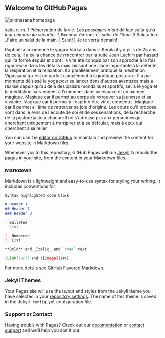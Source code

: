 ## Welcome to GitHub Pages

![sirshasana homepage](src)

salut n. m. 
1 Préservation de la vie. _Les passagers n'ont dû leur salut qu'à leur ceinture de sécurité._ 
2 Bonheur éternel. _Le salut de l’âme._
3 Salutation. _Faire un salut de la main. | Salut! | Je te verrai demain!

Raphaël a commencé le yoga à Varkala dans le Kerala il y a plus de 25 ans de cela. Il a eu la chance de rencontrer par la suite Jean Lechim par hasard qui l'a formé depuis et dont il a vite été conquis par son approche à la fois rigoureuse dans les détails mais laissant une place importante à la détente, la respiration et la relaxation. 
        Il a parallèlement pratiqué la méditation Vipassana qui est un parfait complément à la pratique posturale. Il a par moments délaissé le yoga pour se lancer dans d'autres aventures mais a réalisé depuis qu'au delà des plaisirs mondains et sportifs, seuls le yoga et la méditation parviennent à l'emmener dans un espace et un moment magique.
        Magique car il permet au corps de retrouver sa jeunesse et sa vivacité. Magique car il permet à l'esprit d'être vif et concentré. Magique car il permet à l'âme de retrouver sa joie d'origine. Les cours qu'il propose vont dans le sens de l'écoute de soi et de ses sensations, de la recherche de la posture juste à chacun: Il ne s'adresse pas aux personnes qui cherchent uniquement à transpirer et à se défouler, mais à ceux qui cherchent à se relier 


You can use the [editor on GitHub](https://github.com/raphaaile/salut/edit/master/README.md) to maintain and preview the content for your website in Markdown files.

Whenever you   to this repository, GitHub Pages will run [Jekyll](https://jekyllrb.com/) to rebuild the pages in your site, from the content in your Markdown files.

### Markdown

Markdown is a lightweight and easy-to-use syntax for styling your writing. It includes conventions for

```markdown
Syntax highlighted code block

# Header 1
## Header 2
### Header 3

- Bulleted
- List

1. Numbered
2. List

**Bold** and _Italic_ and `Code` text

[Link](url) and ![Image](src)
```

For more details see [GitHub Flavored Markdown](https://guides.github.com/features/mastering-markdown/).

### Jekyll Themes

Your Pages site will use the layout and styles from the Jekyll theme you have selected in your [repository settings](https://github.com/raphaaile/salut/settings). The name of this theme is saved in the Jekyll `_config.yml` configuration file.

### Support or Contact

Having trouble with Pages? Check out our [documentation](https://help.github.com/categories/github-pages-basics/) or [contact support](https://github.com/contact) and we’ll help you sort it out.
